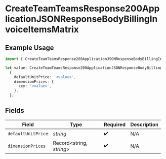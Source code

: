 # CreateTeamTeamsResponse200ApplicationJSONResponseBodyBillingInvoiceItemsMatrix

## Example Usage

```typescript
import { CreateTeamTeamsResponse200ApplicationJSONResponseBodyBillingInvoiceItemsMatrix } from '@vercel/client/models/operations';

let value: CreateTeamTeamsResponse200ApplicationJSONResponseBodyBillingInvoiceItemsMatrix =
  {
    defaultUnitPrice: '<value>',
    dimensionPrices: {
      key: '<value>',
    },
  };
```

## Fields

| Field              | Type                     | Required           | Description |
| ------------------ | ------------------------ | ------------------ | ----------- |
| `defaultUnitPrice` | _string_                 | :heavy_check_mark: | N/A         |
| `dimensionPrices`  | Record<string, _string_> | :heavy_check_mark: | N/A         |
